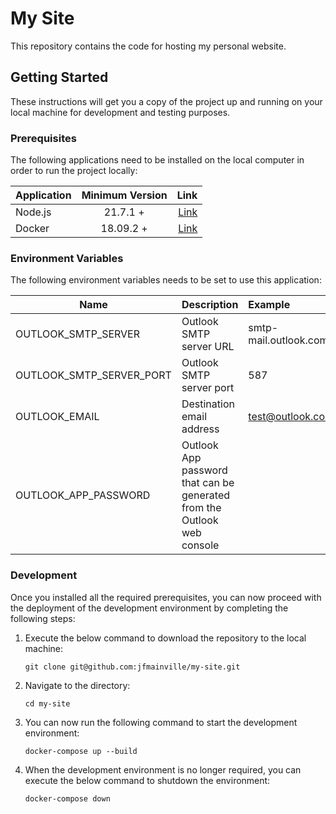 # My Site

This repository contains the code for hosting my personal website.

## Getting Started

These instructions will get you a copy of the project up and running on your local machine for development and testing
purposes.

### Prerequisites

The following applications need to be installed on the local computer in order to run the project locally:

| Application | Minimum Version |                                       Link |
| ----------- | :-------------: | -----------------------------------------: |
| Node.js     |    21.7.1 +     |     [Link](https://nodejs.org/en/download) |
| Docker      |    18.09.2 +    | [Link](https://www.docker.com/get-started) |

### Environment Variables

The following environment variables needs to be set to use this application:

| Name                     | Description                                                             | Example               |
| ------------------------ | :---------------------------------------------------------------------- | :-------------------- |
| OUTLOOK_SMTP_SERVER      | Outlook SMTP server URL                                                 | smtp-mail.outlook.com |
| OUTLOOK_SMTP_SERVER_PORT | Outlook SMTP server port                                                | 587                   |
| OUTLOOK_EMAIL            | Destination email address                                               | test@outlook.com      |
| OUTLOOK_APP_PASSWORD     | Outlook App password that can be generated from the Outlook web console |                       |

### Development

Once you installed all the required prerequisites, you can now proceed with the deployment of the development
environment by completing the following steps:

1. Execute the below command to download the repository to the local machine:

   `git clone git@github.com:jfmainville/my-site.git`

2. Navigate to the directory:

   `cd my-site`

3. You can now run the following command to start the development environment:

   `docker-compose up --build`

4. When the development environment is no longer required, you can execute the below command to shutdown the
   environment:

   `docker-compose down`
